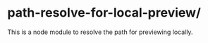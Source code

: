# path-resolve-for-local-preview/

This is a node module to resolve the path for previewing locally.
